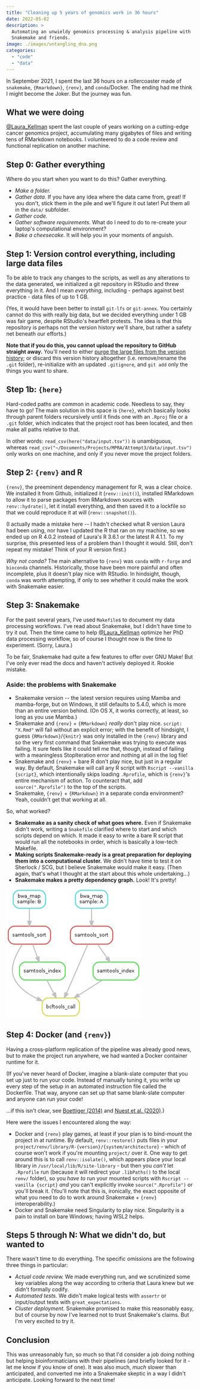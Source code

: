 ```yaml
---
title: "Cleaning up 5 years of genomics work in 36 hours"
date: 2022-05-02
description: >
  Automating an unwieldy genomics processing & analysis pipeline with
  Snakemake and friends.
image: ./images/untangling_dna.png
categories:
  - "code"
  - "data"
---
```


In September 2021, I spent the last 36 hours on a rollercoaster made of `snakemake`, `{Rmarkdown}`, `{renv}`, and `conda`/Docker. The ending had me think I might become the Joker. But the journey was fun.

## What we were doing

[@Laura_Kellman](https://twitter.com/laura_kellman) spent the last couple of years working on a cutting-edge cancer genomics project, accumulating many gigabytes of files and writing tens of RMarkdown notebooks. I volunteered to do a code review and functional replication on another machine.

## Step 0: Gather everything

Where do you start when you want to do this? Gather everything.

- _Make a folder._
- _Gather data._ If you have any idea where the data came from, great! If you don't, stick them in the pile and we'll figure it out later! Put them all in the `data/` subfolder.
- _Gather code._
- _Gather software requirements._ What do I need to do to re-create your laptop's computational environment?
- _Bake a cheesecake._ It will help you in your moments of anguish.

## Step 1: Version control everything, including large data files

To be able to track any changes to the scripts, as well as any alterations to the data generated, we initialized a git repository in RStudio and threw everything in it. And I mean _everything_, including - perhaps against best practice - data files of up to 1 GB.

(Yes, it would have been better to install `git-lfs` or `git-annex`. You certainly cannot do this with really big data, but we decided everything under 1 GB was fair game, despite RStudio's heartfelt protests. The idea is that this repository is perhaps not the version history we'll share, but rather a safety net beneath our efforts.)

**Note that if you do this, you cannot upload the repository to GitHub straight away.** You'll need to either [purge the large files from the version history](https://stackoverflow.com/questions/43762338/how-to-remove-file-from-git-history); or discard this version history altogether (i.e. remove/rename the `.git` folder), re-initialize with an updated `.gitignore`, and `git add` only the things you want to share.

## Step 1b: `{here}`

Hard-coded paths are common in academic code. Needless to say, they have to go! The main solution in this space is `{here}`, which basically looks through parent folders recursively until it finds one with an `.Rproj` file or a `.git` folder, which indicates that the project root has been located, and then make all paths relative to that.

In other words: `read_csv(here("data/input.tsv"))` is unambiguous, whereas `read_csv("~/Documents/Projects/MPRA/Attempt3/data/input.tsv")` only works on one machine, and only if you never move the project folders.

## Step 2: `{renv}` and R

`{renv}`, the preeminent dependency management for R, was a clear choice. We installed it from Github, initialized it (`renv::init()`), installed RMarkdown to allow it to parse packages from RMarkdown sources with `renv::hydrate()`, let it install everything, and then saved it to a lockfile so that we could reproduce it at will (`renv::snapshot()`).

(I actually made a mistake here -- I hadn't checked what R version Laura had been using, nor have I updated the R that ran on my machine, so we ended up on R 4.0.2 instead of Laura's R 3.6.1 or the latest R 4.1.1. To my surprise, this presented less of a problem than I thought it would. Still, don't repeat my mistake! Think of your R version first.)

_Why not conda?_ The main alternative to `{renv}` was `conda` with `r-forge` and `bioconda` channels. Historically, those have been more painful and often incomplete, plus it doesn't play nice with RStudio. In hindsight, though, `conda` was worth attempting, if only to see whether it could make the work with Snakemake easier.

## Step 3: Snakemake

For the past several years, I've used `Makefile`s to document my data processing workflows. I've read about Snakemake, but I didn't have time to try it out. Then the time came to help [@Laura_Kellman](https://twitter.com/laura_kellman) optimize her PhD data processing workflow, so of course I thought now is the time to experiment. (Sorry, Laura.)

To be fair, Snakemake had quite a few features to offer over GNU Make! But I've only ever read the docs and haven't actively deployed it. Rookie mistake.

### Aside: the problems with Snakemake

- Snakemake version -- the latest version requires using Mamba and mamba-forge, but on Windows, it still defaults to 5.4.0, which is more than an entire version behind. (On OS X, it works correctly, at least, so long as you use Mamba.)
- Snakemake and `{renv}` + `{RMarkdown}` _really_ don't play nice. `script: "X.Rmd"` will fail without an explicit error; with the benefit of hindsight, I guess `{RMarkdown}`/`{knitr}` was only installed in the `{renv}` library and so the very first command that Snakemake was trying to execute was failing. It sure feels like it could tell me that, though, instead of failing with a meaningless StopIteration error and nothing at all in the log file!
- Snakemake and `{renv}` + bare R don't play nice, but just in a regular way. By default, Snakemake will call any R script with `Rscript --vanilla {script}`, which intentionally skips loading `.Rprofile`, which is `{renv}`'s entire mechanism of action. To counteract that, add `source(".Rprofile")` to the top of the scripts.
- Snakemake, `{renv}` + `{RMarkdown}` in a separate conda environment? Yeah, couldn't get that working at all.

So, what worked?

- **Snakemake as a sanity check of what goes where.** Even if Snakemake didn't work, writing a `Snakefile` clarified where to start and which scripts depend on which. It made it easy to write a bare R script that would run all the notebooks in order, which is basically a low-tech Makefile.
- **Making scripts Snakemake-ready is a great preparation for deploying them into a computational cluster.** We didn't have time to test it on Sherlock / SCG, but I believe Snakemake would make it easy. (Then again, that's what I thought at the start about this whole undertaking...)
- **Snakemake makes a pretty dependency graph.** Look! It's pretty!

![Sample Snakemake dependency graph from the Snakemake documentation.](images/dag_call.png)

## Step 4: Docker (and `{renv}`)

Having a cross-platform replication of the pipeline was already good news, but to make the project run anywhere, we had wanted a Docker container runtime for it.

(If you've never heard of Docker, imagine a blank-slate computer that you set up just to run your code. Instead of manually tuning it, you write up every step of the setup in an automated instruction file called the Dockerfile. That way, anyone can set up that same blank-slate computer and anyone can run your code!

...if this isn't clear, see [Boettiger (2014)](https://arxiv.org/pdf/1410.0846.pdf) and [Nuest et al. (2020)](https://osf.io/fsd7t/).)

Here were the issues I encountered along the way:

- Docker and `{renv}` play games, at least if your plan is to bind-mount the project in at runtime. By default, `renv::restore()` puts files in your `project/renv/library/R-{version}/{system/architecture}` - which of course won't work if you're mounting `project/` over it. One way to get around this is to call `renv::isolate()`, which appears place your local library in `/usr/local/lib/R/site-library` - but then you _can't_ let `.Rprofile` run (because it will redirect your `.libPaths()` to the local `renv/` folder), so you _have to_ run your mounted scripts with `Rscript --vanilla {script}` _and_ you can't explicitly invoke `source(".Rprofile")` or you'll break it. (You'll note that this is, ironically, the exact opposite of what you need to do to work around Snakemake + `{renv}` interoperability.)
- Docker and Snakemake need Singularity to play nice. Singularity is a pain to install on bare Windows; having WSL2 helps.

## Steps 5 through N: What we didn't do, but wanted to

There wasn't time to do everything. The specific omissions are the following three things in particular:

- _Actual code review._ We made everything run, and we scrutinized some key variables along the way according to criteria that Laura knew but we didn't formally codify.
- _Automated tests._ We didn't make logical tests with `assertr` or input/output tests with `great_expectations`.
- _Cluster deployment._ Snakemake promised to make this reasonably easy, but of course by now I've learned not to trust Snakemake's claims. But I'm very excited to try it.

## Conclusion

This was unreasonably fun, so much so that I'd consider a job doing nothing but helping bioinformaticians with their pipelines (and briefly looked for it - let me know if you know of one). It was also much, _much_ slower than anticipated, and converted me into a Snakemake skeptic in a way I didn't anticipate. Looking forward to the next time!

